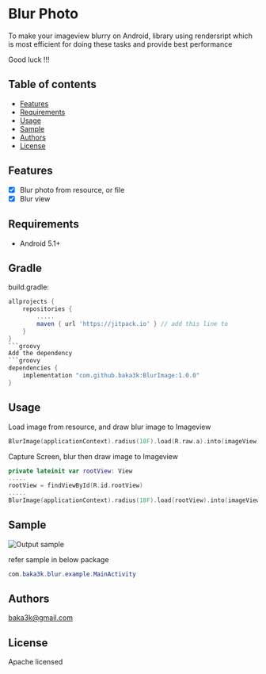 # Blur Photo
To make your imageview blurry on Android,
library using rendersript which is most efficient for doing these tasks and provide best performance 

Good luck !!!

## Table of contents

- [Features](#features)
- [Requirements](#requirements)
- [Usage](#usage)
- [Sample](#sample)
- [Authors](#authors)
- [License](#license)

## Features

- [x] Blur photo from resource, or file
- [x] Blur view

## Requirements

- Android 5.1+


## Gradle
build.gradle:
```groovy
allprojects {
    repositories {
        .....
        maven { url 'https://jitpack.io' } // add this line to 
    }
}
```groovy
Add the dependency
```groovy
dependencies {
    implementation "com.github.baka3k:BlurImage:1.0.0"
}
```
## Usage
Load image from resource, and draw blur image to Imageview
```Kotlin
BlurImage(applicationContext).radius(18F).load(R.raw.a).into(imageView)
```

Capture Screen, blur then draw image to Imageview
```Kotlin
private lateinit var rootView: View
.....
rootView = findViewById(R.id.rootView)
.....
BlurImage(applicationContext).radius(18F).load(rootView).into(imageView)
```

## Sample

![Output sample](https://github.com/baka3k/BlurImage/blob/main/sample.gif)

refer sample in below package
```Java
com.baka3k.blur.example.MainActivity

```
## Authors

baka3k@gmail.com

## License
Apache licensed
